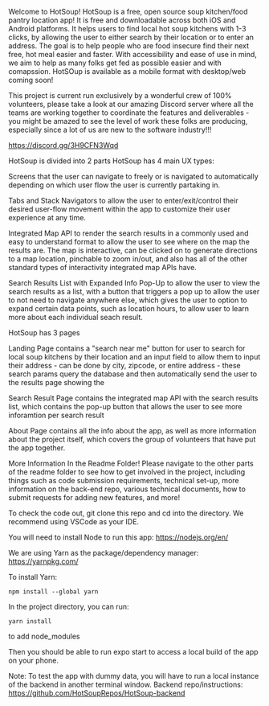 Welcome to HotSoup!
HotSoup is a free, open source soup kitchen/food pantry location app! It is free and downloadable across both iOS and Android platforms. It helps users to find local hot soup kitchens with 1-3 clicks, by allowing the user to either search by their location or to enter an address. The goal is to help people who are food insecure find their next free, hot meal easier and faster. With accessibility and ease of use in mind, we aim to help as many folks get fed as possible easier and with comapssion. HotSOup is available as a mobile format with desktop/web coming soon!

This project is current run exclusively by a wonderful crew of 100% volunteers, please take a look at our amazing Discord server where all the teams are working together to coordinate the features and deliverables - you might be amazed to see the level of work these folks are producing, especially since a lot of us are new to the software industry!!!

https://discord.gg/3H9CFN3Wqd

HotSoup is divided into 2 parts
HotSoup has 4 main UX types:

Screens that the user can navigate to freely or is navigated to automatically depending on which user flow the user is currently partaking in.

Tabs and Stack Navigators to allow the user to enter/exit/control their desired user-flow movement within the app to customize their user experience at any time.

Integrated Map API to render the search results in a commonly used and easy to understand format to allow the user to see where on the map the results are. The map is interactive, can be clicked on to generate directions to a map location, pinchable to zoom in/out, and also has all of the other standard types of interactivity integrated map APIs have.

Search Results List with Expanded Info Pop-Up to allow the user to view the search results as a list, with a button that triggers a pop up to allow the user to not need to navigate anywhere else, which gives the user to option to expand certain data points, such as location hours, to allow user to learn more about each individual seach result.

HotSoup has 3 pages

Landing Page contains a "search near me" button for user to search for local soup kitchens by their location and an input field to allow them to input their address - can be done by city, zipcode, or entire address - these search params query the database and then automatically send the user to the results page showing the

Search Result Page contains the integrated map API with the search results list, which contains the pop-up button that allows the user to see more inforamtion per search result

About Page contains all the info about the app, as well as more information about the project itself, which covers the group of volunteers that have put the app together.

More Information In the Readme Folder!
Please navigate to the other parts of the readme folder to see how to get involved in the project, including things such as code submission requirements, technical set-up, more information on the back-end repo, various technical documents, how to submit requests for adding new features, and more!

To check the code out, git clone this repo and cd into the directory.
We recommend using VSCode as your IDE.

You will need to install Node to run this app: https://nodejs.org/en/

We are using Yarn as the package/dependency manager: https://yarnpkg.com/

To install Yarn:
```
npm install --global yarn
```

In the project directory, you can run:

```
yarn install
```

to add node_modules

Then you should be able to run expo start to access a local build of the app on your phone.

Note: To test the app with dummy data, you will have to run a local instance of the backend in another terminal window. Backend repo/instructions: https://github.com/HotSoupRepos/HotSoup-backend
